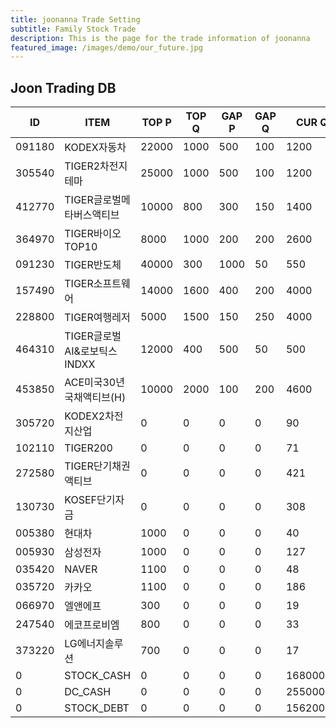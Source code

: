 ```yaml
---
title: joonanna Trade Setting
subtitle: Family Stock Trade
description: This is the page for the trade information of joonanna
featured_image: /images/demo/our_future.jpg
---
```


## Joon Trading DB

|ID|ITEM |TOP P|TOP Q|GAP P|GAP Q|CUR Q|
|--|-----|--|--|--|--|--|
|091180|KODEX자동차|22000|1000|500|100|1200|
|305540|TIGER2차전지테마|25000|1000|500|100|1200|
|412770|TIGER글로벌메타버스액티브|10000|800|300|150|1400| 
|364970|TIGER바이오TOP10|8000|1000|200|200|2600|
|091230|TIGER반도체|40000|300|1000|50|550|
|157490|TIGER소프트웨어|14000|1600|400|200|4000|
|228800|TIGER여행레저|5000|1500|150|250|4000|
|464310|TIGER글로벌AI&로보틱스INDXX|12000|400|500|50|500|
|453850|ACE미국30년국채액티브(H)|10000|2000|100|200|4600|
|305720|KODEX2차전지산업|0|0|0|0|90|
|102110|TIGER200|0|0|0|0|71|
|272580|TIGER단기채권액티브|0|0|0|0|421|
|130730|KOSEF단기자금|0|0|0|0|308|
|005380|현대차|1000|0|0|0|40|
|005930|삼성전자|1000|0|0|0|127|
|035420|NAVER|1100|0|0|0|48|
|035720|카카오|1100|0|0|0|186|
|066970|엘앤에프|300|0|0|0|19|
|247540|에코프로비엠|800|0|0|0|33|
|373220|LG에너지솔루션|700|0|0|0|17|
|0|STOCK_CASH|0|0|0|0|1680000|
|0|DC_CASH|0|0|0|0|2550000|
|0|STOCK_DEBT|0|0|0|0|15620000|
